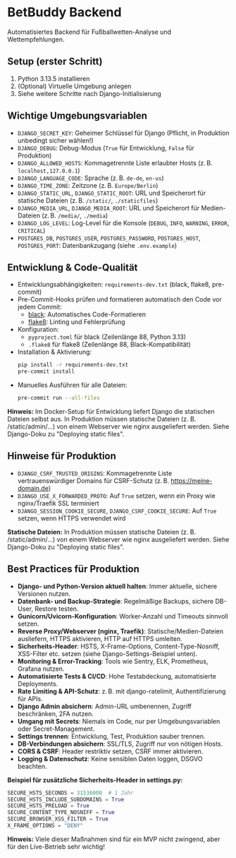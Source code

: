 # BetBuddy Backend

Automatisiertes Backend für Fußballwetten-Analyse und Wettempfehlungen.

## Setup (erster Schritt)

1. Python 3.13.5 installieren
2. (Optional) Virtuelle Umgebung anlegen
3. Siehe weitere Schritte nach Django-Initialisierung 

## Wichtige Umgebungsvariablen

- `DJANGO_SECRET_KEY`: Geheimer Schlüssel für Django (Pflicht, in Produktion unbedingt sicher wählen!)
- `DJANGO_DEBUG`: Debug-Modus (`True` für Entwicklung, `False` für Produktion)
- `DJANGO_ALLOWED_HOSTS`: Kommagetrennte Liste erlaubter Hosts (z. B. `localhost,127.0.0.1`)
- `DJANGO_LANGUAGE_CODE`: Sprache (z. B. `de-de`, `en-us`)
- `DJANGO_TIME_ZONE`: Zeitzone (z. B. `Europe/Berlin`)
- `DJANGO_STATIC_URL`, `DJANGO_STATIC_ROOT`: URL und Speicherort für statische Dateien (z. B. `/static/`, `./staticfiles`)
- `DJANGO_MEDIA_URL`, `DJANGO_MEDIA_ROOT`: URL und Speicherort für Medien-Dateien (z. B. `/media/`, `./media`)
- `DJANGO_LOG_LEVEL`: Log-Level für die Konsole (`DEBUG`, `INFO`, `WARNING`, `ERROR`, `CRITICAL`)
- `POSTGRES_DB`, `POSTGRES_USER`, `POSTGRES_PASSWORD`, `POSTGRES_HOST`, `POSTGRES_PORT`: Datenbankzugang (siehe `.env.example`)

## Entwicklung & Code-Qualität

- Entwicklungsabhängigkeiten: `requirements-dev.txt` (black, flake8, pre-commit)
- Pre-Commit-Hooks prüfen und formatieren automatisch den Code vor jedem Commit:
  - [black](https://black.readthedocs.io/): Automatisches Code-Formatieren
  - [flake8](https://flake8.pycqa.org/): Linting und Fehlerprüfung
- Konfiguration:
  - `pyproject.toml` für black (Zeilenlänge 88, Python 3.13)
  - `.flake8` für flake8 (Zeilenlänge 88, Black-Kompatibilität)
- Installation & Aktivierung:
  ```bash
  pip install -r requirements-dev.txt
  pre-commit install
  ```
- Manuelles Ausführen für alle Dateien:
  ```bash
  pre-commit run --all-files
  ``` 
**Hinweis:** Im Docker-Setup für Entwicklung liefert Django die statischen Dateien selbst aus. In Produktion müssen statische Dateien (z. B. /static/admin/...) von einem Webserver wie nginx ausgeliefert werden. Siehe Django-Doku zu "Deploying static files". 

## Hinweise für Produktion

- `DJANGO_CSRF_TRUSTED_ORIGINS`: Kommagetrennte Liste vertrauenswürdiger Domains für CSRF-Schutz (z. B. https://meine-domain.de)
- `DJANGO_USE_X_FORWARDED_PROTO`: Auf `True` setzen, wenn ein Proxy wie nginx/Traefik SSL terminiert
- `DJANGO_SESSION_COOKIE_SECURE`, `DJANGO_CSRF_COOKIE_SECURE`: Auf `True` setzen, wenn HTTPS verwendet wird
  
**Statische Dateien:** In Produktion müssen statische Dateien (z. B. /static/admin/...) von einem Webserver wie nginx ausgeliefert werden. Siehe Django-Doku zu "Deploying static files". 

## Best Practices für Produktion

- **Django- und Python-Version aktuell halten**: Immer aktuelle, sichere Versionen nutzen.
- **Datenbank- und Backup-Strategie**: Regelmäßige Backups, sichere DB-User, Restore testen.
- **Gunicorn/Uvicorn-Konfiguration**: Worker-Anzahl und Timeouts sinnvoll setzen.
- **Reverse Proxy/Webserver (nginx, Traefik)**: Statische/Medien-Dateien ausliefern, HTTPS aktivieren, HTTP auf HTTPS umleiten.
- **Sicherheits-Header**: HSTS, X-Frame-Options, Content-Type-Nosniff, XSS-Filter etc. setzen (siehe Django-Settings-Beispiel unten).
- **Monitoring & Error-Tracking**: Tools wie Sentry, ELK, Prometheus, Grafana nutzen.
- **Automatisierte Tests & CI/CD**: Hohe Testabdeckung, automatisierte Deployments.
- **Rate Limiting & API-Schutz**: z. B. mit django-ratelimit, Authentifizierung für APIs.
- **Django Admin absichern**: Admin-URL umbenennen, Zugriff beschränken, 2FA nutzen.
- **Umgang mit Secrets**: Niemals im Code, nur per Umgebungsvariablen oder Secret-Management.
- **Settings trennen**: Entwicklung, Test, Produktion sauber trennen.
- **DB-Verbindungen absichern**: SSL/TLS, Zugriff nur von nötigen Hosts.
- **CORS & CSRF**: Header restriktiv setzen, CSRF immer aktivieren.
- **Logging & Datenschutz**: Keine sensiblen Daten loggen, DSGVO beachten.

**Beispiel für zusätzliche Sicherheits-Header in settings.py:**
```python
SECURE_HSTS_SECONDS = 31536000  # 1 Jahr
SECURE_HSTS_INCLUDE_SUBDOMAINS = True
SECURE_HSTS_PRELOAD = True
SECURE_CONTENT_TYPE_NOSNIFF = True
SECURE_BROWSER_XSS_FILTER = True
X_FRAME_OPTIONS = "DENY"
```

**Hinweis:** Viele dieser Maßnahmen sind für ein MVP nicht zwingend, aber für den Live-Betrieb sehr wichtig! 